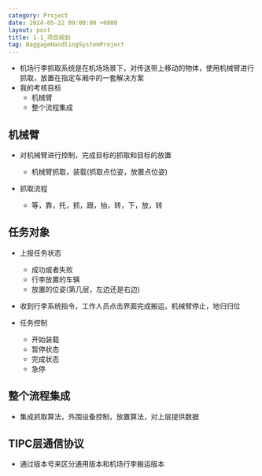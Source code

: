 ```yaml
---
category: Project
date: 2024-05-22 09:00:00 +0800
layout: post
title: 1-1_项目规划
tag: BaggageHandlingSystemProject
---
```


+ 机场行李抓取系统是在机场场景下，对传送带上移动的物体，使用机械臂进行抓取，放置在指定车厢中的一套解决方案
+ 我的考核目标
  + 机械臂
  + 整个流程集成

## 机械臂

+ 对机械臂进行控制，完成目标的抓取和目标的放置
  + 机械臂抓取，装载(抓取点位姿，放置点位姿)

+ 抓取流程
  + 等，靠，托，抓，跟，抬，转，下，放，转

## 任务对象

+ 上报任务状态
  + 成功或者失败
  + 行李放置的车辆
  + 放置的位姿(第几层，左边还是右边)

+ 收到行李系统指令，工作人员点击界面完成搬运，机械臂停止，地归归位

+ 任务控制
  + 开始装载
  + 暂停状态
  + 完成状态
  + 急停

## 整个流程集成

+ 集成抓取算法，外围设备控制，放置算法，对上层提供数据

## TIPC层通信协议

+ 通过版本号来区分通用版本和机场行李搬运版本
